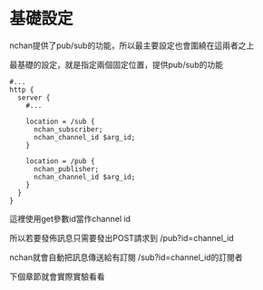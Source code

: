 # 基礎設定

nchan提供了pub/sub的功能，所以最主要設定也會圍繞在這兩者之上

最基礎的設定，就是指定兩個固定位置，提供pub/sub的功能

```
#...
http {  
  server {
    #...

    location = /sub {
      nchan_subscriber;
      nchan_channel_id $arg_id;
    }

    location = /pub {
      nchan_publisher;
      nchan_channel_id $arg_id;
    }
  }
}
```

這裡使用get參數id當作channel id

所以若要發佈訊息只需要發出POST請求到 /pub?id=channel\_id

nchan就會自動把訊息傳送給有訂閱 /sub?id=channel\_id的訂閱者

下個章節就會實際實驗看看



